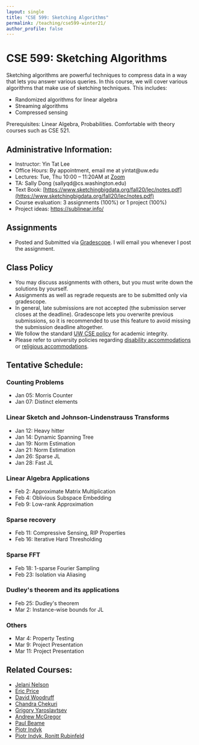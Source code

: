 ```yaml
---
layout: single
title: "CSE 599: Sketching Algorithms"
permalink: /teaching/cse599-winter21/
author_profile: false
---
```


# CSE 599: Sketching Algorithms

Sketching algorithms are powerful techniques to compress data in a way that lets you answer various queries. In this course, we will cover various algorithms that make use of sketching techniques. This includes:
+ Randomized algorithms for linear algebra
+ Streaming algorithms
+ Compressed sensing

Prerequisites: Linear Algebra, Probabilities. Comfortable with theory courses such as CSE 521.

## Administrative Information:
+ Instructor: Yin Tat Lee
+ Office Hours: By appointment, email me at yintat@<span style="display: none;">ignoreme-</span>uw.edu
+ Lectures: Tue, Thu 10:00 – 11:20AM at [Zoom](https://washington.zoom.us/j/97903393364)
+ TA: Sally Dong (sallyqd@<span style="display: none;">ignoreme-</span>cs.washington.edu)
+ Text Book: [https://www.sketchingbigdata.org/fall20/lec/notes.pdf](https://www.sketchingbigdata.org/fall20/lec/notes.pdf)
+ Course evaluation: 3 assignments (100%) or 1 project (100%)
+ Project ideas: https://sublinear.info/

## Assignments
+ Posted and Submitted via [Gradescope](https://www.gradescope.com/courses/220862). I will email you whenever I post the assignment.

## Class Policy
+ You may discuss assignments with others, but you must write down the solutions by yourself.
+ Assignments as well as regrade requests are to be submitted only via gradescope.
+ In general, late submissions are not accepted (the submission server closes at the deadline). Gradescope lets you overwrite previous submissions, so it is recommended to use this feature to avoid missing the submission deadline altogether.
+ We follow the standard [UW CSE policy](https://www.cs.washington.edu/academics/misconduct) for academic integrity.
+ Please refer to university policies regarding [disability accommodations](http://depts.washington.edu/uwdrs/current-students/accommodations/) or [religious accommodations](https://registrar.washington.edu/staffandfaculty/religious-accommodations-policy/).


## Tentative Schedule:

### Counting Problems
+ Jan 05: Morris Counter
+ Jan 07: Distinct elements

### Linear Sketch and Johnson-Lindenstrauss Transforms
+ Jan 12: Heavy hitter
+ Jan 14: Dynamic Spanning Tree
+ Jan 19: Norm Estimation
+ Jan 21: Norm Estimation
+ Jan 26: Sparse JL
+ Jan 28: Fast JL

### Linear Algebra Applications
+ Feb 2: Approximate Matrix Multiplication
+ Feb 4: Oblivious Subspace Embedding
+ Feb 9: Low-rank Approximation

### Sparse recovery
+ Feb 11: Compressive Sensing, RIP Properties
+ Feb 16: Iterative Hard Thresholding

### Sparse FFT
+ Feb 18: 1-sparse Fourier Sampling
+ Feb 23: Isolation via Aliasing

### Dudley's theorem and its applications
+ Feb 25: Dudley's theorem
+ Mar 2: Instance-wise bounds for JL

### Others
+ Mar 4: Property Testing
+ Mar 9: Project Presentation
+ Mar 11: Project Presentation

## Related Courses:
+ [Jelani Nelson](https://www.sketchingbigdata.org/fall20/)
+ [Eric Price](https://www.cs.utexas.edu/~ecprice/courses/sublinear/)
+ [David Woodruff](http://www.cs.cmu.edu/~dwoodruf/teaching/15859-fall20/index.html)
+ [Chandra Chekuri](https://courses.engr.illinois.edu/cs498abd/sp2019/)
+ [Grigory Yaroslavtsev](http://grigory.us/big-data-class.html)
+ [Andrew McGregor](https://people.cs.umass.edu/~mcgregor/CS711S18/index.html)
+ [Paul Beame](https://courses.cs.washington.edu/courses/cse522/14sp/)
+ [Piotr Indyk](https://stellar.mit.edu/S/course/6/fa14/6.893/materials.html)
+ [Piotr Indyk, Ronitt Rubinfeld](http://stellar.mit.edu/S/course/6/sp13/6.893/materials.html)

